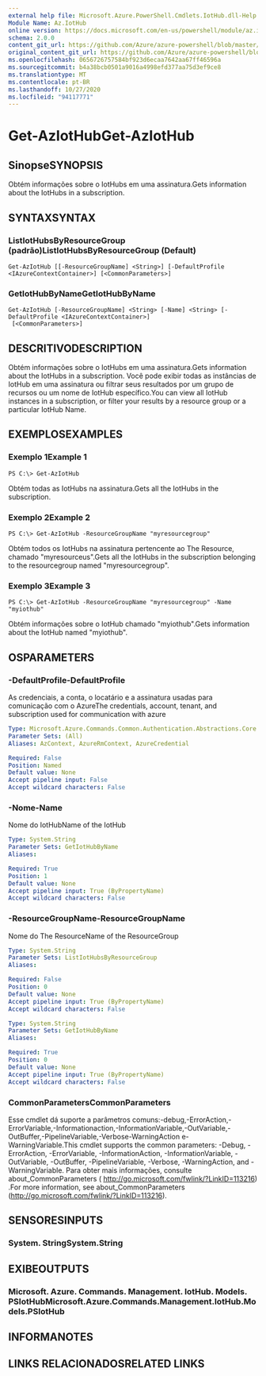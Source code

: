 ```yaml
---
external help file: Microsoft.Azure.PowerShell.Cmdlets.IotHub.dll-Help.xml
Module Name: Az.IotHub
online version: https://docs.microsoft.com/en-us/powershell/module/az.iothub/get-aziothub
schema: 2.0.0
content_git_url: https://github.com/Azure/azure-powershell/blob/master/src/IotHub/IotHub/help/Get-AzIotHub.md
original_content_git_url: https://github.com/Azure/azure-powershell/blob/master/src/IotHub/IotHub/help/Get-AzIotHub.md
ms.openlocfilehash: 0656726757584bf923d6ecaa7642aa67ff46596a
ms.sourcegitcommit: b4a38bcb0501a9016a4998efd377aa75d3ef9ce8
ms.translationtype: MT
ms.contentlocale: pt-BR
ms.lasthandoff: 10/27/2020
ms.locfileid: "94117771"
---
```

# <span data-ttu-id="8d04b-101">Get-AzIotHub</span><span class="sxs-lookup"><span data-stu-id="8d04b-101">Get-AzIotHub</span></span>

## <span data-ttu-id="8d04b-102">Sinopse</span><span class="sxs-lookup"><span data-stu-id="8d04b-102">SYNOPSIS</span></span>
<span data-ttu-id="8d04b-103">Obtém informações sobre o IotHubs em uma assinatura.</span><span class="sxs-lookup"><span data-stu-id="8d04b-103">Gets information about the IotHubs in a subscription.</span></span>

## <span data-ttu-id="8d04b-104">SYNTAX</span><span class="sxs-lookup"><span data-stu-id="8d04b-104">SYNTAX</span></span>

### <span data-ttu-id="8d04b-105">ListIotHubsByResourceGroup (padrão)</span><span class="sxs-lookup"><span data-stu-id="8d04b-105">ListIotHubsByResourceGroup (Default)</span></span>
```
Get-AzIotHub [[-ResourceGroupName] <String>] [-DefaultProfile <IAzureContextContainer>] [<CommonParameters>]
```

### <span data-ttu-id="8d04b-106">GetIotHubByName</span><span class="sxs-lookup"><span data-stu-id="8d04b-106">GetIotHubByName</span></span>
```
Get-AzIotHub [-ResourceGroupName] <String> [-Name] <String> [-DefaultProfile <IAzureContextContainer>]
 [<CommonParameters>]
```

## <span data-ttu-id="8d04b-107">DESCRITIVO</span><span class="sxs-lookup"><span data-stu-id="8d04b-107">DESCRIPTION</span></span>
<span data-ttu-id="8d04b-108">Obtém informações sobre o IotHubs em uma assinatura.</span><span class="sxs-lookup"><span data-stu-id="8d04b-108">Gets information about the IotHubs in a subscription.</span></span>
<span data-ttu-id="8d04b-109">Você pode exibir todas as instâncias de IotHub em uma assinatura ou filtrar seus resultados por um grupo de recursos ou um nome de IotHub específico.</span><span class="sxs-lookup"><span data-stu-id="8d04b-109">You can view all IotHub instances in a subscription, or filter your results by a resource group or a particular IotHub Name.</span></span>

## <span data-ttu-id="8d04b-110">EXEMPLOS</span><span class="sxs-lookup"><span data-stu-id="8d04b-110">EXAMPLES</span></span>

### <span data-ttu-id="8d04b-111">Exemplo 1</span><span class="sxs-lookup"><span data-stu-id="8d04b-111">Example 1</span></span>
```
PS C:\> Get-AzIotHub
```

<span data-ttu-id="8d04b-112">Obtém todas as IotHubs na assinatura.</span><span class="sxs-lookup"><span data-stu-id="8d04b-112">Gets all the IotHubs in the subscription.</span></span>

### <span data-ttu-id="8d04b-113">Exemplo 2</span><span class="sxs-lookup"><span data-stu-id="8d04b-113">Example 2</span></span>
```
PS C:\> Get-AzIotHub -ResourceGroupName "myresourcegroup"
```

<span data-ttu-id="8d04b-114">Obtém todos os IotHubs na assinatura pertencente ao The Resource, chamado "myresourceus".</span><span class="sxs-lookup"><span data-stu-id="8d04b-114">Gets all the IotHubs in the subscription belonging to the resourcegroup named "myresourcegroup".</span></span>

### <span data-ttu-id="8d04b-115">Exemplo 3</span><span class="sxs-lookup"><span data-stu-id="8d04b-115">Example 3</span></span>
```
PS C:\> Get-AzIotHub -ResourceGroupName "myresourcegroup" -Name "myiothub"
```

<span data-ttu-id="8d04b-116">Obtém informações sobre o IotHub chamado "myiothub".</span><span class="sxs-lookup"><span data-stu-id="8d04b-116">Gets information about the IotHub named "myiothub".</span></span>

## <span data-ttu-id="8d04b-117">OS</span><span class="sxs-lookup"><span data-stu-id="8d04b-117">PARAMETERS</span></span>

### <span data-ttu-id="8d04b-118">-DefaultProfile</span><span class="sxs-lookup"><span data-stu-id="8d04b-118">-DefaultProfile</span></span>
<span data-ttu-id="8d04b-119">As credenciais, a conta, o locatário e a assinatura usadas para comunicação com o Azure</span><span class="sxs-lookup"><span data-stu-id="8d04b-119">The credentials, account, tenant, and subscription used for communication with azure</span></span>

```yaml
Type: Microsoft.Azure.Commands.Common.Authentication.Abstractions.Core.IAzureContextContainer
Parameter Sets: (All)
Aliases: AzContext, AzureRmContext, AzureCredential

Required: False
Position: Named
Default value: None
Accept pipeline input: False
Accept wildcard characters: False
```

### <span data-ttu-id="8d04b-120">-Nome</span><span class="sxs-lookup"><span data-stu-id="8d04b-120">-Name</span></span>
<span data-ttu-id="8d04b-121">Nome do IotHub</span><span class="sxs-lookup"><span data-stu-id="8d04b-121">Name of the IotHub</span></span>

```yaml
Type: System.String
Parameter Sets: GetIotHubByName
Aliases:

Required: True
Position: 1
Default value: None
Accept pipeline input: True (ByPropertyName)
Accept wildcard characters: False
```

### <span data-ttu-id="8d04b-122">-ResourceGroupName</span><span class="sxs-lookup"><span data-stu-id="8d04b-122">-ResourceGroupName</span></span>
<span data-ttu-id="8d04b-123">Nome do The Resource</span><span class="sxs-lookup"><span data-stu-id="8d04b-123">Name of the ResourceGroup</span></span>

```yaml
Type: System.String
Parameter Sets: ListIotHubsByResourceGroup
Aliases:

Required: False
Position: 0
Default value: None
Accept pipeline input: True (ByPropertyName)
Accept wildcard characters: False
```

```yaml
Type: System.String
Parameter Sets: GetIotHubByName
Aliases:

Required: True
Position: 0
Default value: None
Accept pipeline input: True (ByPropertyName)
Accept wildcard characters: False
```

### <span data-ttu-id="8d04b-124">CommonParameters</span><span class="sxs-lookup"><span data-stu-id="8d04b-124">CommonParameters</span></span>
<span data-ttu-id="8d04b-125">Esse cmdlet dá suporte a parâmetros comuns:-debug,-ErrorAction,-ErrorVariable,-Informationaction,-InformationVariable,-OutVariable,-OutBuffer,-PipelineVariable,-Verbose-WarningAction e-WarningVariable.</span><span class="sxs-lookup"><span data-stu-id="8d04b-125">This cmdlet supports the common parameters: -Debug, -ErrorAction, -ErrorVariable, -InformationAction, -InformationVariable, -OutVariable, -OutBuffer, -PipelineVariable, -Verbose, -WarningAction, and -WarningVariable.</span></span> <span data-ttu-id="8d04b-126">Para obter mais informações, consulte about_CommonParameters ( http://go.microsoft.com/fwlink/?LinkID=113216) .</span><span class="sxs-lookup"><span data-stu-id="8d04b-126">For more information, see about_CommonParameters (http://go.microsoft.com/fwlink/?LinkID=113216).</span></span>

## <span data-ttu-id="8d04b-127">SENSORES</span><span class="sxs-lookup"><span data-stu-id="8d04b-127">INPUTS</span></span>

### <span data-ttu-id="8d04b-128">System. String</span><span class="sxs-lookup"><span data-stu-id="8d04b-128">System.String</span></span>

## <span data-ttu-id="8d04b-129">EXIBE</span><span class="sxs-lookup"><span data-stu-id="8d04b-129">OUTPUTS</span></span>

### <span data-ttu-id="8d04b-130">Microsoft. Azure. Commands. Management. IotHub. Models. PSIotHub</span><span class="sxs-lookup"><span data-stu-id="8d04b-130">Microsoft.Azure.Commands.Management.IotHub.Models.PSIotHub</span></span>

## <span data-ttu-id="8d04b-131">INFORMA</span><span class="sxs-lookup"><span data-stu-id="8d04b-131">NOTES</span></span>

## <span data-ttu-id="8d04b-132">LINKS RELACIONADOS</span><span class="sxs-lookup"><span data-stu-id="8d04b-132">RELATED LINKS</span></span>
